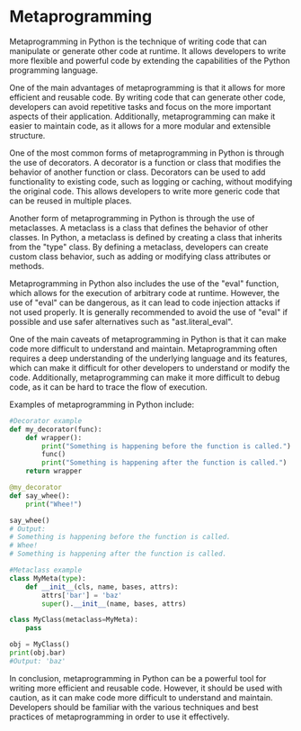 # Metaprogramming

Metaprogramming in Python is the technique of writing code that can manipulate or generate other code at runtime. It allows developers to write more flexible and powerful code by extending the capabilities of the Python programming language.

One of the main advantages of metaprogramming is that it allows for more efficient and reusable code. By writing code that can generate other code, developers can avoid repetitive tasks and focus on the more important aspects of their application. Additionally, metaprogramming can make it easier to maintain code, as it allows for a more modular and extensible structure.

One of the most common forms of metaprogramming in Python is through the use of decorators. A decorator is a function or class that modifies the behavior of another function or class. Decorators can be used to add functionality to existing code, such as logging or caching, without modifying the original code. This allows developers to write more generic code that can be reused in multiple places.

Another form of metaprogramming in Python is through the use of metaclasses. A metaclass is a class that defines the behavior of other classes. In Python, a metaclass is defined by creating a class that inherits from the "type" class. By defining a metaclass, developers can create custom class behavior, such as adding or modifying class attributes or methods.

Metaprogramming in Python also includes the use of the "eval" function, which allows for the execution of arbitrary code at runtime. However, the use of "eval" can be dangerous, as it can lead to code injection attacks if not used properly. It is generally recommended to avoid the use of "eval" if possible and use safer alternatives such as "ast.literal\_eval".

One of the main caveats of metaprogramming in Python is that it can make code more difficult to understand and maintain. Metaprogramming often requires a deep understanding of the underlying language and its features, which can make it difficult for other developers to understand or modify the code. Additionally, metaprogramming can make it more difficult to debug code, as it can be hard to trace the flow of execution.

Examples of metaprogramming in Python include:

```python
#Decorator example
def my_decorator(func):
    def wrapper():
        print("Something is happening before the function is called.")
        func()
        print("Something is happening after the function is called.")
    return wrapper

@my_decorator
def say_whee():
    print("Whee!")

say_whee()
# Output:
# Something is happening before the function is called.
# Whee!
# Something is happening after the function is called.

#Metaclass example
class MyMeta(type):
    def __init__(cls, name, bases, attrs):
        attrs['bar'] = 'baz'
        super().__init__(name, bases, attrs)

class MyClass(metaclass=MyMeta):
    pass

obj = MyClass()
print(obj.bar)
#Output: 'baz'

```

In conclusion, metaprogramming in Python can be a powerful tool for writing more efficient and reusable code. However, it should be used with caution, as it can make code more difficult to understand and maintain. Developers should be familiar with the various techniques and best practices of metaprogramming in order to use it effectively.
